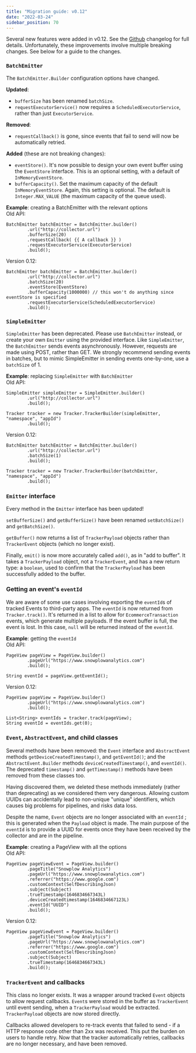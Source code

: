 ```yaml
---
title: "Migration guide: v0.12"
date: "2022-03-24"
sidebar_position: 70
---
```


Several new features were added in v0.12. See the [Github](https://github.com/snowplow/snowplow-java-tracker) changelog for full details. Unfortunately, these improvements involve multiple breaking changes. See below for a guide to the changes.

### `BatchEmitter`

The `BatchEmitter.Builder` configuration options have changed.

**Updated**:

- `bufferSize` has been renamed `batchSize`.
- `requestExecutorService()` now requires a `ScheduledExecutorService`, rather than just `ExecutorService`.

**Removed**:

- `requestCallback()` is gone, since events that fail to send will now be automatically retried.

**Added** (these are not breaking changes):

- `eventStore()`. It's now possible to design your own event buffer using the `EventStore` interface. This is an optional setting, with a default of `InMemoryEventStore`.
- `bufferCapacity()`. Set the maximum capacity of the default `InMemoryEventStore`. Again, this setting is optional. The default is `Integer.MAX_VALUE` (the maximum capacity of the queue used).

**Example**: creating a BatchEmitter with the relevant options  
Old API:

```
BatchEmitter batchEmitter = BatchEmitter.builder()
        .url("http://collector.url")
        .bufferSize(20)
        .requestCallback( {{ A callback }} )
        .requestExecutorService(ExecutorService)
        .build();
```

Version 0.12:

```
BatchEmitter batchEmitter = BatchEmitter.builder()
        .url("http://collector.url")
        .batchSize(20)
        .eventStore(EventStore)
        .bufferCapacity(1000000) // this won't do anything since eventStore is specified
        .requestExecutorService(ScheduledExecutorService)
        .build();
```

### `SimpleEmitter`

`SimpleEmitter` has been deprecated. Please use `BatchEmitter` instead, or create your own `Emitter` using the provided interface. Like `SimpleEmitter`, the `BatchEmitter` sends events asynchronously. However, requests are made using POST, rather than GET. We strongly recommend sending events in batches, but to mimic SimpleEmitter in sending events one-by-one, use a `batchSize` of 1.

**Example**: replacing `SimpleEmitter` with `BatchEmitter`  
Old API:

```
SimpleEmitter simpleEmitter = SimpleEmitter.builder()
        .url("http://collector.url")
        .build();

Tracker tracker = new Tracker.TrackerBuilder(simpleEmitter, "namespace", "appId")
        .build();
```

Version 0.12:

```
BatchEmitter batchEmitter = BatchEmitter.builder()
        .url("http://collector.url")
        .batchSize(1)
        .build();

Tracker tracker = new Tracker.TrackerBuilder(batchEmitter, "namespace", "appId")
        .build();
```

### `Emitter` interface

Every method in the `Emitter` interface has been updated!

`setBufferSize()` and `getBufferSize()` have been renamed `setBatchSize()` and `getBatchSize()`.

`getBuffer()` now returns a list of `TrackerPayload` objects rather than `TrackerEvent` objects (which no longer exist).

Finally, `emit()` is now more accurately called `add()`, as in "add to buffer". It takes a `TrackerPayload` object, not a `TrackerEvent`, and has a new return type: a `boolean`, used to confirm that the `TrackerPayload` has been successfully added to the buffer.

### Getting an event's `eventId`

We are aware of some use cases involving exporting the `eventId`s of tracked Events to third-party apps. The `eventId` is now returned from `Tracker.track()`. It's returned in a list to allow for `EcommerceTransaction` events, which generate multiple payloads. If the event buffer is full, the event is lost. In this case, `null` will be returned instead of the `eventId`.

**Example**: getting the `eventId`  
Old API:

```
PageView pageView = PageView.builder()
        .pageUrl("https://www.snowplowanalytics.com")
        .build();

String eventId = pageView.getEventId();
```

Version 0.12:

```
PageView pageView = PageView.builder()
        .pageUrl("https://www.snowplowanalytics.com")
        .build();

List<String> eventIds = tracker.track(pageView);
String eventId = eventIds.get(0);
```

### `Event`, `AbstractEvent`, and child classes

Several methods have been removed: the `Event` interface and `AbstractEvent` methods `getDeviceCreatedTimestamp()`, and `getEventId()`; and the `AbstractEvent.Builder` methods `deviceCreatedTimestamp()`, and `eventId()`. The deprecated `timestamp()` and `getTimestamp()` methods have been removed from these classes too.

Having discovered them, we deleted these methods immediately (rather than deprecating) as we considered them very dangerous. Allowing custom UUIDs can accidentally lead to non-unique "unique" identifiers, which causes big problems for pipelines, and risks data loss.

Despite the name, `Event` objects are no longer associated with an `eventId` ; this is generated when the `Payload` object is made. The main purpose of the `eventId` is to provide a UUID for events once they have been received by the collector and are in the pipeline.

**Example**: creating a PageView with all the options  
Old API:

```
PageView pageViewEvent = PageView.builder()
        .pageTitle("Snowplow Analytics")
        .pageUrl("https://www.snowplowanalytics.com")
        .referrer("https://www.google.com")
        .customContext(SelfDescribingJson)
        .subject(Subject)
        .trueTimestamp(1646834667343L)
        .deviceCreatedtimestamp(1646834667123L)
        .eventId("UUID")
        .build();
```

Version 0.12:

```
PageView pageViewEvent = PageView.builder()
        .pageTitle("Snowplow Analytics")
        .pageUrl("https://www.snowplowanalytics.com")
        .referrer("https://www.google.com")
        .customContext(SelfDescribingJson)
        .subject(Subject)
        .trueTimestamp(1646834667343L)
        .build();
```

### `TrackerEvent` and callbacks

This class no longer exists. It was a wrapper around tracked `Event` objects to allow request callbacks. `Event`s were stored in the buffer as `TrackerEvent` until event sending, when a `TrackerPayload` would be extracted. `TrackerPayload` objects are now stored directly.

Callbacks allowed developers to re-track events that failed to send - if a HTTP response code other than 2xx was received. This put the burden on users to handle retry. Now that the tracker automatically retries, callbacks are no longer necessary, and have been removed.
